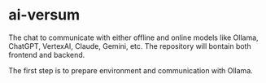 # ai-versum

The chat to communicate with either offline and online models like Ollama, ChatGPT, VertexAI, Claude, Gemini, etc.
The repository will bontain both frontend and backend. 

The first step is to prepare environment and communication with Ollama.
